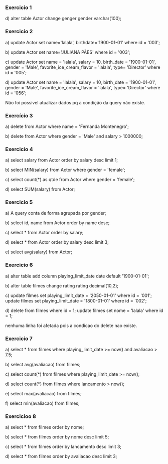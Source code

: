 ### Exercicio 1
d)
alter table Actor change genger gender varchar(100);

### Exercicio 2
a)
update Actor set 
name='lalala',
birthdate='1900-01-01'
where
id = '003';

b)
update Actor set 
name='JULIANA PÃES'
where
id = '003';

c)
update Actor set
name = 'lalala',
salary = 10,
birth_date = '1900-01-01',
gender = 'Male',
favorite_ice_cream_flavor = 'lalala',
type= 'Director'
where
id = '005';

d)
update Actor set
name = 'lalala',
salary = 10,
birth_date = '1900-01-01',
gender = 'Male',
favorite_ice_cream_flavor = 'lalala',
type= 'Director'
where
id = '056';

Não foi possivel atualizar dados pq a condição da query não existe.

### Exercício 3
a)
delete from Actor where name = 'Fernanda Montenegro';

b)
delete from Actor where gender = 'Male' and salary > 1000000;

### Exercicio 4
a)
select salary from Actor order by salary desc limit 1;

b)
select MIN(salary) from Actor where gender = 'female';

c) 
select count(*) as qtde from Actor where gender = 'female';

d)
select SUM(salary) from Actor;

### Exercicio 5
a) A query conta de forma agrupada por gender;

b) 
select id, name from Actor order by name desc;

c)
select * from Actor order by salary;

d)
select * from Actor order by salary desc limit 3;

e)
select avg(salary) from Actor;

### Exercicio 6
a)
alter table add column playing_limit_date date default '1900-01-01';

b)
alter table filmes change rating rating decimal(10,2);

c)
update filmes set playing_limit_date = '2050-01-01' where id = '001';
update filmes set playing_limit_date = '1800-01-01' where id = '002';

d)
delete from filmes where id = 1;
update filmes set nome = 'lalala' where id = 1;

nenhuma linha foi afetada pois a condicao do delete nao existe.

### Exercicio 7
a)
select * from filmes where playing_limit_date >= now() and avaliacao > 7.5;

b)
select avg(avaliacao) from filmes;

c)
select count(*) from filmes where playing_limit_date >= now();

d)
select count(*) from filmes where lancamento > now();

e)
select max(avaliacao) from filmes;

f)
select min(avaliacao) from filmes;

### Exercicioo 8
a)
select * from filmes order by nome;

b)
select * from filmes order by nome desc limit 5;

c)
select * from filmes order by lancamento desc limit 3;

d)
select * from filmes order by avaliacao desc limit 3;

